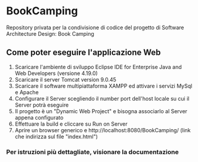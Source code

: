 # BookCamping
Repository privata per la condivisione di codice del progetto di Software Architecture Design: Book Camping

## Come poter eseguire l'applicazione Web


1) Scaricare l'ambiente di sviluppo Eclipse IDE for Enterprise Java and Web Developers (versione 4.19.0)
2) Scaricare il server Tomcat version 9.0.45
3) Scaricare il software multipiattaforma XAMPP ed attivare i servizi MySql e Apache
4) Configurare il Server scegliendo il number port dell'host locale su cui il Server potrà eseguire
5) Il progetto è un "Dynamic Web Project" e bisogna associarlo al Server appena configurato
6) Effettuare la build e cliccare su Run on Server
7) Aprire un browser generico e http://localhost:8080/BookCamping/ (link che indirizza sul file "index.html")

### Per istruzioni più dettagliate, visionare la documentazione

